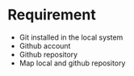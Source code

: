 # Requirement

- Git installed in the local system
- Github account
- Github repository
- Map local and github repository